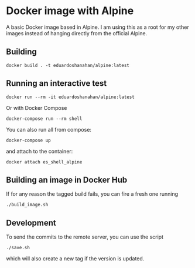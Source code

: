 # Docker image with  Alpine

A basic Docker image based in Alpine. I am using this as a root for my other images instead of hanging directly from the official Alpine.

## Building

```
docker build . -t eduardoshanahan/alpine:latest
```

## Running an interactive test

```
docker run --rm -it eduardoshanahan/alpine:latest
```

Or with Docker Compose

```
docker-compose run --rm shell
```

You can also run all from compose:

```
docker-compose up
```

and attach to the container:

```
docker attach es_shell_alpine
```

## Building an image in Docker Hub

If for any reason the tagged build fails, you can fire a fresh one running

```
./build_image.sh
```

## Development

To send the commits to the remote server, you can use the script

```
./save.sh
```

which will also create a new tag if the version is updated.

